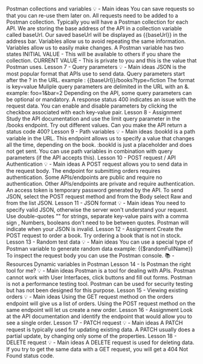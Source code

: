 Postman collections and variables
💡 - Main ideas
You can save requests so that you can re-use them later on.
All requests need to be added to a Postman collection.
Typically you will have a Postman collection for each API.
We are storing the base address of the API in a collection variable called baseUrl.
Our saved baseUrl will be displayed as {{baseUrl}} in the address bar.
Variables allow us to avoid repeating the same information.
Variables allow us to easily make changes.
A Postman variable has two states
INITIAL VALUE - This will be available to others if you share the collection.
CURRENT VALUE - This is private to you and this is the value that Postman uses.
Lesson 7 - Query parameters
💡 - Main ideas
JSON is the most popular format that APIs use to send data.
Query parameters start after the ? in the URL.
example : {{baseUrl}}/books?type=fiction
The format is key=value
Muliple query parameters are delimited in the URL with an &.
example: foo=1&bar=2
Depending on the API, some query parameters can be optional or mandatory.
A response status 400 indicates an issue with the request data.
You can enable and disable parameters by clicking the checkbox associated with each key-value pair.
Lesson 8 - Assignment
Study the API documentation and use the limit query parameter in the /books endpoint.
Try out different values.
Can you make the API return a status code 400?
Lesson 9 - Path variables
💡 - Main ideas
:bookId is a path variable in the URL.
This endpoint allows us to specify a value that changes all the time, depending on the book.
:bookId is just a placeholder and does not get sent.
You can use path variables in combination with query parameters (if the API accepts this).
Lesson 10 - POST request / API Authentication
💡 - Main ideas
A POST request allows you to send data in the request body.
The endpoint for submitting orders requires authentication.
Some APIs/endpoints are public and require no authentication.
Other APIs/endpoints are private and require authentication.
An access token is temporary password generated by the API.
To send JSON, select the POST request method and from the Body select Raw and from the list JSON.
Lesson 11 - JSON format
💡 - Main ideas
You need to specify valid JSON, otherwise the server won't understand your request.
Use double-quotes "" for strings, separate key-value pairs with a comma sign ,
Numbers, booleans don't need to be between quotes.
Postman will indicate when your JSON is invalid.
Lesson 12 - Assignment
Create the POST request to order a book.
Try ordering a book that is not in stock.
Lesson 13 - Random test data
💡 - Main ideas
You can use a special type of Postman variable to generate random data
example: {{$randomFullName}}
To inspect the request body you can use the Postman console.
📚 - Resources
Dynamic variables in Postman
Lesson 14 - Is Postman the right tool for me?
💡 - Main ideas
Postman is a tool for dealing with APIs.
Postman cannot work with User Interfaces, click buttons and fill out forms.
Postman is not a performance testing tool.
Postman can be used for security testing but has not been designed for this purpose.
Lesson 15 - Viewing existing orders
💡 - Main ideas
Using the GET request method on the orders endpoint will give us a list of orders.
Using the POST request method on the same endpoint will let us create a new order.
Lesson 16 - Assignment
Look at the API documentation and identify the endpoint that would allow you to see a single order.
Lesson 17 - PATCH request
💡 - Main ideas
A PATCH request is typically used for updating existing data.
A PATCH usually does a partial update, by changing only some of the properties.
Lesson 18 - DELETE request
💡 - Main ideas
A DELETE request is used for deleting data.
If you try to get the same data with a GET request, you will get a 404 Not Found status code.
